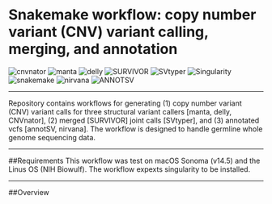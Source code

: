 # Snakemake workflow: copy number variant (CNV) variant calling, merging, and annotation
![cnvnator](https://badgen.net/badge/cnvnator/v0.4.1/green) 
![manta](https://badgen.net/badge/manta/v1.6.0/green)
![delly](https://badgen.net/badge/delly/v1.1.6/green)
![SURVIVOR](https://badgen.net/badge/SURVIVOR/v1.0.7/green)
![SVtyper](https://badgen.net/badge/SVtyper/v0.7.1/green)
![Singularity](https://badgen.net/badge/Singularity/v4.0.3/green)
![snakemake](https://badgen.net/badge/snakemake/v7.32.4/green)
![nirvana](https://badgen.net/badge/nirvana/v3.18.1/green)
![ANNOTSV](https://badgen.net/badge/ANNOTSV/v3.3.7/green)

-----
Repository contains workflows for generating (1) copy number variant (CNV) variant calls for three structural variant callers [manta, delly, CNVnator], (2) merged [SURVIVOR] joint calls [SVtyper], and (3) annotated vcfs [annotSV, nirvana]. The workflow is designed to handle germline whole genome sequencing data. 

-----

##Requirements
This workflow was test on macOS Sonoma (v14.5) and the Linus OS (NIH Biowulf). The workflow expexts singularity to be installed. 

-----

##Overview
